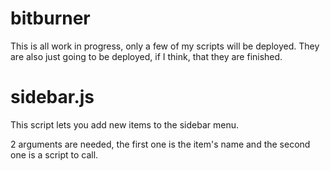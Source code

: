 # bitburner
This is all work in progress, only a few of my scripts will be deployed.
They are also just going to be deployed, if I think, that they are finished.

# sidebar.js
This script lets you add new items to the sidebar menu.

2 arguments are needed, the first one is the item's name and the second one is a script to call.
